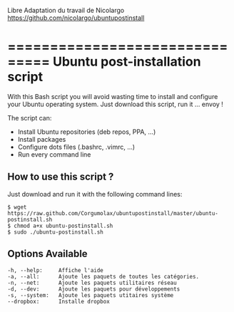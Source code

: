 Libre Adaptation du travail de Nicolargo
https://github.com/nicolargo/ubuntupostinstall


===============================
Ubuntu post-installation script
===============================

With this Bash script you will avoid wasting time to install and 
configure your Ubuntu operating system. Just download this script, 
run it ... envoy !

The script can:

* Install Ubuntu repositories (deb repos, PPA, ...)
* Install packages
* Configure dots files (.bashrc, .vimrc, ...)
* Run every command line

## How to use this script ?

Just download and run it with the following command lines:

    $ wget https://raw.github.com/Corgumolax/ubuntupostinstall/master/ubuntu-postinstall.sh
    $ chmod a+x ubuntu-postinstall.sh
    $ sudo ./ubuntu-postinstall.sh
## Options Available
    -h, --help:     Affiche l'aide
    -a, --all:      Ajoute les paquets de toutes les catégories.
    -n, --net:      Ajoute les paquets utilitaires réseau
    -d, --dev:      Ajoute les paquets pour développements
    -s, --system:   Ajoute les paquets utitaires système
    --dropbox:      Installe dropbox
